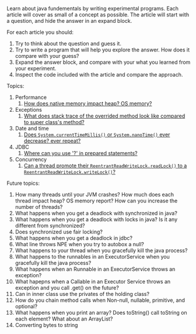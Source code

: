 Learn about java fundementals by writing experimental programs.
Each article will cover as small of a concept as possible.
The article will start with a question, and hide the answer in an expand block.

For each article you should:

1. Try to think about the question and guess it.
2. Try to write a program that will help you explore the answer. How does it
   compare with your guess?
3. Expand the answer block, and compare with your what you learned from your
   experiment.
4. Inspect the code included with the article and compare the approach.


Topics:

1. Performance
    1. [How does native memory impact heap? OS memory?](stack_trace_super_sub_classes/README.md)
1. Exceptions
    1. [What does stack trace of the overrided method look like compared to super class's method?](stack_trace_super_sub_classes/README.md)
1. Date and time
    1. [Does `System.currentTimeMillis()` or `System.nanoTime()` ever decrease? ever repeat?](millis_nanos_repeat_or_decrease/README.md)
2. JDBC
    1. [Where can you use '?' in prepared statements?](prepared_statement_limits/README.md)
3. Concurrency
    1. [Can a thread promote their `ReentrantReadWriteLock.readLock()` to a `ReentrantReadWriteLock.writeLock()`?](read_write_lock_promotion/README.md)

Future topics:

1. How many threads until your JVM crashes? How much does each thread impact
   heap? OS memory report? How can you increase the number of threads?
1. What happens when you get a deadlock with synchronized in java?
1. What happens when you get a deadlock with locks in java? Is it any different
   from synchronized?
1. Does synchronized use fair locking?
2. What happens when you get a deadlock in jdbc?
3. What line throws NPE when you try to autobox a null?
6. What happens to your thread when you gracefully kill the java process?
7. What happens to the runnables in an ExecutorService when you gracefully kill the java process?
8. What happens when an Runnable in an ExecutorService throws an exception?
9. What hapepns when a Callable in an Executor Service throws an exception and
   you call .get() on the future?
10. Can in inner class use the privates of the holding class?
11. How do you chain method calls when Non-null, nullable, primitive, and
    optional?
12. What happens when you print an array? Does toString() call toString on each
    element? What about an ArrayList?
5. Converting bytes to string
